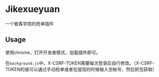 # Jikexueyuan
一个极客学院的抢单插件

## Usage

使用chrome，打开开发者模式，加载插件即可。

在`background.js`中，X-CSRF-TOKEN需要每次登录后自行修改。（X-CSRF-TOKEN的值可以通过手动抢单或者在提现的时候输入空帐号，然后抓包获取）
